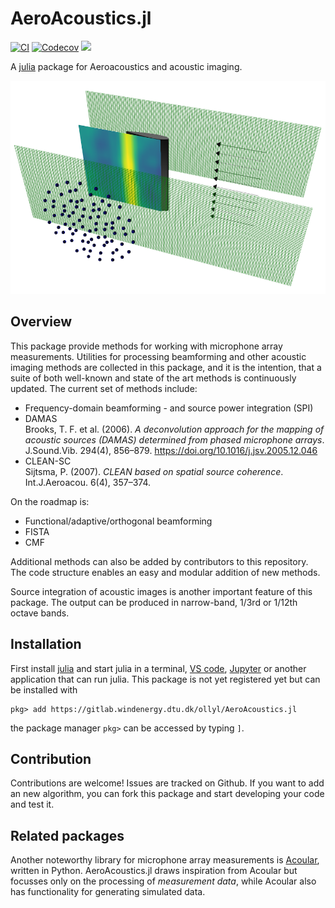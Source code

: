 # AeroAcoustics.jl
[![CI](https://github.com/1oly/AeroAcoustics.jl/workflows/CI/badge.svg)](https://github.com/1oly/AeroAcoustics.jl/actions?query=workflow%3ACI)
[![Codecov](https://codecov.io/gh/1oly/AeroAcoustics.jl/branch/master/graph/badge.svg)](https://codecov.io/gh/1oly/AeroAcoustics.jl)
[![](https://img.shields.io/badge/docs-latest-blue.svg)](https://1oly.github.io/AeroAcoustics.jl/dev)

A [julia](http://julialang.org) package for Aeroacoustics and acoustic imaging.

![Image](presentation.png?raw=true "Title")

## Overview

This package provide methods for working with microphone array measurements. Utilities for processing
beamforming and other acoustic imaging methods are collected in this package, and it is the intention, that 
a suite of both well-known and state of the art methods is continuously updated. The current set of methods include:   

- Frequency-domain beamforming - and source power integration (SPI) 
- DAMAS   
Brooks, T. F. et al. (2006). *A deconvolution approach for the mapping of acoustic sources (DAMAS) determined from phased microphone arrays*. J.Sound.Vib. 294(4), 856–879. https://doi.org/10.1016/j.jsv.2005.12.046
- CLEAN-SC   
Sijtsma, P. (2007). *CLEAN based on spatial source coherence*. Int.J.Aeroacou. 6(4), 357–374.

On the roadmap is:   
- Functional/adaptive/orthogonal beamforming
- FISTA
- CMF

Additional methods can also be added by contributors to this repository. The code structure enables an easy and modular addition of new methods. 

Source integration of acoustic images is another important feature of this package. 
The output can be produced in narrow-band, 1/3rd or 1/12th octave bands. 

## Installation
First install [julia](http://julialang.org) and start julia in a terminal, [VS code](https://www.julia-vscode.org), [Jupyter](https://github.com/JuliaLang/IJulia.jl) or another application that can run julia. This package is not yet registered yet but can be installed with

```
pkg> add https://gitlab.windenergy.dtu.dk/ollyl/AeroAcoustics.jl
```
the package manager `pkg>` can be accessed by typing `]`.
## Contribution
Contributions are welcome! Issues are tracked on Github. If you want to add an new algorithm, you can fork this package and start developing your code and test it.

## Related packages
Another noteworthy library for microphone array measurements is [Acoular](http://www.acoular.org), written in Python. AeroAcoustics.jl draws inspiration from Acoular but focusses only on the processing of *measurement data*, while Acoular also has functionality for generating simulated data.

